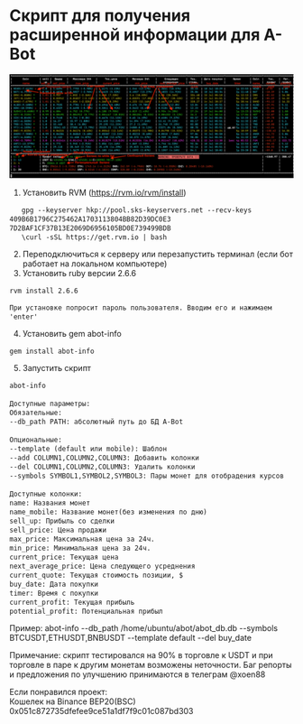 # Скрипт для получения расширенной информации для A-Bot

![image](/images/main.png)

1. Установить RVM (https://rvm.io/rvm/install)
```
   gpg --keyserver hkp://pool.sks-keyservers.net --recv-keys 409B6B1796C275462A1703113804BB82D39DC0E3 7D2BAF1CF37B13E2069D6956105BD0E739499BDB
   \curl -sSL https://get.rvm.io | bash
```
2. Переподключиться к серверу или перезапустить терминал (если бот работает на локальном компьютере)
3. Установить ruby версии 2.6.6
```
rvm install 2.6.6
```
    При установке попросит пароль пользователя. Вводим его и нажимаем 'enter'
4. Установить gem abot-info
```
gem install abot-info
```
5. Запустить скрипт
```
abot-info

Доступные параметры:
Обязательные:
--db_path PATH: абсолютный путь до БД A-Bot

Опциональные:
--template (default или mobile): Шаблон
--add COLUMN1,COLUMN2,COLUMN3: Добавить колонки
--del COLUMN1,COLUMN2,COLUMN3: Удалить колонки
--symbols SYMBOL1,SYMBOL2,SYMBOL3: Пары монет для отобрадения курсов

Доступные колонки:
name: Названия монет
name_mobile: Название монет(без изменения по дню)
sell_up: Прибыль со сделки
sell_price: Цена продажи
max_price: Максимальная цена за 24ч.
min_price: Минимальная цена за 24ч.
current_price: Текущая цена
next_average_price: Цена следующего усреднения
current_quote: Текущая стоимость позиции, $
buy_date: Дата покупки
timer: Время с покупки
current_profit: Текущая прибыль
potential_profit: Потенциальная прибыл
```
Пример:
abot-info --db_path /home/ubuntu/abot/abot_db.db --symbols BTCUSDT,ETHUSDT,BNBUSDT --template default --del buy_date


Примечание: скрипт тестировался на 90% в торговле к USDT и при торговле в паре к другим монетам возможены неточности.
Баг репорты и предложения по улучшению принимаются в телеграм @xoen88

Если понравился проект:\
Кошелек на Binance BEP20(BSC)\
0x051c872735dfefee9ce51a1df7f9c01c087bd303